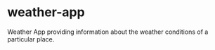 # weather-app
Weather App providing information about the weather conditions of a particular place.
